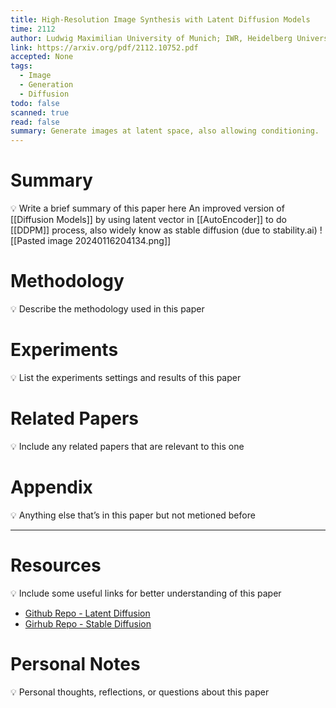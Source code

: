 ```yaml
---
title: High-Resolution Image Synthesis with Latent Diffusion Models
time: 2112
author: Ludwig Maximilian University of Munich; IWR, Heidelberg University, Germany; Runway ML
link: https://arxiv.org/pdf/2112.10752.pdf
accepted: None
tags:
  - Image
  - Generation
  - Diffusion
todo: false
scanned: true
read: false
summary: Generate images at latent space, also allowing conditioning.
---
```

# Summary
💡 Write a brief summary of this paper here
An improved version of [[Diffusion Models]] by using latent vector in [[AutoEncoder]] to do [[DDPM]] process, also widely know as stable diffusion (due to stability.ai)
![[Pasted image 20240116204134.png]]
# Methodology
💡 Describe the methodology used in this paper

# Experiments
💡 List the experiments settings and results of this paper

# Related Papers
💡 Include any related papers that are relevant to this one

# Appendix
💡 Anything else that’s in this paper but not metioned before

---
# Resources
💡 Include some useful links for better understanding of this paper
- [Github Repo - Latent Diffusion](https://github.com/CompVis/latent-diffusion)
- [Girhub Repo - Stable Diffusion](https://github.com/CompVis/stable-diffusion)

# Personal Notes
💡 Personal thoughts, reflections, or questions about this paper
